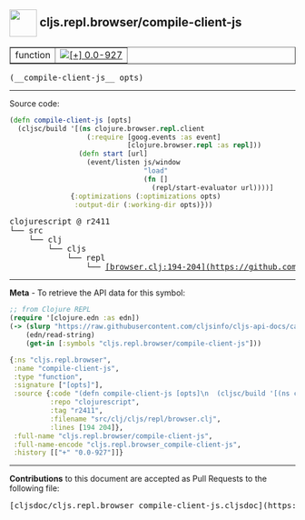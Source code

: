 ## <img width="48px" valign="middle" src="http://i.imgur.com/Hi20huC.png"> cljs.repl.browser/compile-client-js

 <table border="1">
<tr>

<td>function</td>
<td><a href="https://github.com/cljsinfo/cljs-api-docs/tree/0.0-927"><img valign="middle" alt="[+] 0.0-927" src="https://img.shields.io/badge/+-0.0--927-lightgrey.svg"></a> </td>
</tr>
</table>

 <samp>
(__compile-client-js__ opts)<br>
</samp>

---





Source code:

```clj
(defn compile-client-js [opts]
  (cljsc/build '[(ns clojure.browser.repl.client
                   (:require [goog.events :as event]
                             [clojure.browser.repl :as repl]))
                 (defn start [url]
                   (event/listen js/window
                                 "load"
                                 (fn []
                                   (repl/start-evaluator url))))]
               {:optimizations (:optimizations opts)
                :output-dir (:working-dir opts)}))
```

 <pre>
clojurescript @ r2411
└── src
    └── clj
        └── cljs
            └── repl
                └── <ins>[browser.clj:194-204](https://github.com/clojure/clojurescript/blob/r2411/src/clj/cljs/repl/browser.clj#L194-L204)</ins>
</pre>


---

__Meta__ - To retrieve the API data for this symbol:

```clj
;; from Clojure REPL
(require '[clojure.edn :as edn])
(-> (slurp "https://raw.githubusercontent.com/cljsinfo/cljs-api-docs/catalog/cljs-api.edn")
    (edn/read-string)
    (get-in [:symbols "cljs.repl.browser/compile-client-js"]))
```

```clj
{:ns "cljs.repl.browser",
 :name "compile-client-js",
 :type "function",
 :signature ["[opts]"],
 :source {:code "(defn compile-client-js [opts]\n  (cljsc/build '[(ns clojure.browser.repl.client\n                   (:require [goog.events :as event]\n                             [clojure.browser.repl :as repl]))\n                 (defn start [url]\n                   (event/listen js/window\n                                 \"load\"\n                                 (fn []\n                                   (repl/start-evaluator url))))]\n               {:optimizations (:optimizations opts)\n                :output-dir (:working-dir opts)}))",
          :repo "clojurescript",
          :tag "r2411",
          :filename "src/clj/cljs/repl/browser.clj",
          :lines [194 204]},
 :full-name "cljs.repl.browser/compile-client-js",
 :full-name-encode "cljs.repl.browser_compile-client-js",
 :history [["+" "0.0-927"]]}

```

---

__Contributions__ to this document are accepted as Pull Requests to the following file:

 <pre>
[cljsdoc/cljs.repl.browser_compile-client-js.cljsdoc](https://github.com/cljsinfo/cljs-api-docs/blob/master/cljsdoc/cljs.repl.browser_compile-client-js.cljsdoc)
</pre>

